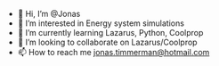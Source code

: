 - 👋 Hi, I’m @Jonas
- 👀 I’m interested in Energy system simulations
- 🌱 I’m currently learning Lazarus, Python, Coolprop
- 💞️ I’m looking to collaborate on Lazarus/Coolprop
- 📫 How to reach me jonas.timmerman@hotmail.com

<!---
jptimmer/jptimmer is a ✨ special ✨ repository because its `README.md` (this file) appears on your GitHub profile.
You can click the Preview link to take a look at your changes.
--->
